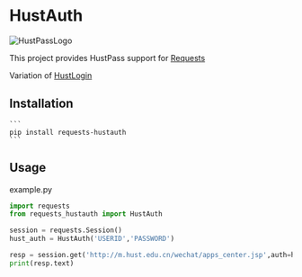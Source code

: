 # HustAuth

![HustPassLogo](https://pass.hust.edu.cn/cas/comm/image/logo-inside.png)

This project provides HustPass support for [Requests](https://requests.readthedocs.io/)

Variation of [HustLogin](https://github.com/MarvinTerry/HustLogin)

## Installation

    ```
    pip install requests-hustauth
    ```

## Usage

example.py
```python
import requests
from requests_hustauth import HustAuth

session = requests.Session()
hust_auth = HustAuth('USERID','PASSWORD')

resp = session.get('http://m.hust.edu.cn/wechat/apps_center.jsp',auth=hust_auth)
print(resp.text)
```


